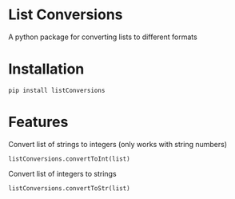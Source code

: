 # List Conversions
 A python package for converting lists to different formats
 
# Installation
```
pip install listConversions
```

# Features
Convert list of strings to integers (only works with string numbers)
```
listConversions.convertToInt(list)
```

Convert list of integers to strings
```
listConversions.convertToStr(list)
```

